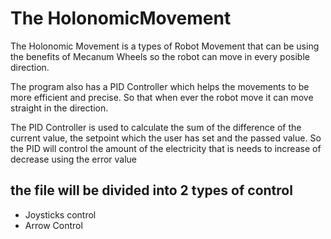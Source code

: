 <h1>The HolonomicMovement</h1>

The Holonomic Movement is a types of Robot Movement  that can be using the benefits of Mecanum Wheels so the robot can move in every posible direction.

The program also has a PID Controller which helps the movements to be more efficient and precise. So that when ever the robot move it can move straight in the direction. 

The PID Controller is used to calculate the sum of the difference of the current value, the setpoint which the user has set and the passed value. So the PID will control the amount of the electricity that is needs to increase of decrease using the error value

<h2> the file will be divided into 2 types of control </h2>

- Joysticks control
- Arrow Control 

